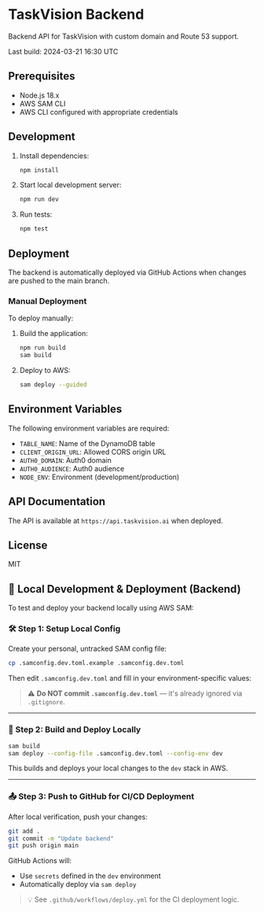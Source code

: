 # TaskVision Backend

Backend API for TaskVision with custom domain and Route 53 support.

Last build: 2024-03-21 16:30 UTC

## Prerequisites

- Node.js 18.x
- AWS SAM CLI
- AWS CLI configured with appropriate credentials

## Development

1. Install dependencies:
   ```bash
   npm install
   ```

2. Start local development server:
   ```bash
   npm run dev
   ```

3. Run tests:
   ```bash
   npm test
   ```

## Deployment

The backend is automatically deployed via GitHub Actions when changes are pushed to the main branch.

### Manual Deployment

To deploy manually:

1. Build the application:
   ```bash
   npm run build
   sam build
   ```

2. Deploy to AWS:
   ```bash
   sam deploy --guided
   ```

## Environment Variables

The following environment variables are required:

- `TABLE_NAME`: Name of the DynamoDB table
- `CLIENT_ORIGIN_URL`: Allowed CORS origin URL
- `AUTH0_DOMAIN`: Auth0 domain
- `AUTH0_AUDIENCE`: Auth0 audience
- `NODE_ENV`: Environment (development/production)

## API Documentation

The API is available at `https://api.taskvision.ai` when deployed.

## License

MIT

## 🧪 Local Development & Deployment (Backend)

To test and deploy your backend locally using AWS SAM:

### 🛠️ Step 1: Setup Local Config

Create your personal, untracked SAM config file:

```bash
cp .samconfig.dev.toml.example .samconfig.dev.toml
```

Then edit `.samconfig.dev.toml` and fill in your environment-specific values:


> ⚠️ **Do NOT commit `.samconfig.dev.toml`** — it's already ignored via `.gitignore`.

---

### 🚀 Step 2: Build and Deploy Locally

```bash
sam build
sam deploy --config-file .samconfig.dev.toml --config-env dev
```

This builds and deploys your local changes to the `dev` stack in AWS.

---

### 📤 Step 3: Push to GitHub for CI/CD Deployment

After local verification, push your changes:

```bash
git add .
git commit -m "Update backend"
git push origin main
```

GitHub Actions will:
- Use `secrets` defined in the `dev` environment
- Automatically deploy via `sam deploy`

> 💡 See `.github/workflows/deploy.yml` for the CI deployment logic.

